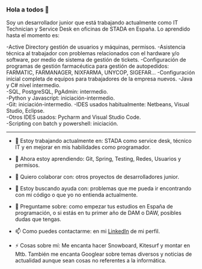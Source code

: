 ### Hola a todos 👋

Soy un desarrollador junior que está trabajando actualmente como IT Technician y Service Desk en oficinas de STADA en España. Lo aprendido hasta el momento es:  

-Active Directory gestión de usuarios y máquinas, permisos.
-Asistencia técnica al trabajador con problemas relacionados con el hardware y/o software, por medio de sistema de gestión de tickets.
-Configuración de programas de gestión farmacéutica para gestión de autopedidos: FARMATIC, FARMANAGER, NIXFARMA, UNYCOP, SIGEFAR...
-Configuración inicial completa de equipos para trabajadores de la empresa nuevos.
-Java y C# nivel intermedio.  
-SQL, PostgreSQL, PgAdmin: intermedio.  
-Python y Javascript: iniciación-intermedio.  
-Git: iniciación-intermedio. 
-IDES usados habitualmente: Netbeans, Visual Studio, Eclipse.  
-Otros IDES usados: Pycharm and Visual Studio Code.  
-Scripting con batch y powershell: iniciación.  

---

- 🔭 Estoy trabajando actualmente en: STADA como service desk, técnico IT y en mejorar en mis habilidades como programador.
  
- 🌱 Ahora estoy aprendiendo: Git, Spring, Testing, Redes, Usuarios y permisos.
  
- 👯 Quiero colaborar con: otros proyectos de desarrolladores junior.
  
- 🤔 Estoy buscando ayuda con: problemas que me pueda ir encontrando con mi código o que yo no entienda actualmente.
  
- 💬 Preguntame sobre: como empezar tus estudios en España de programación, o si estás en tu primer año de DAM o DAW, posibles dudas que tengas.
  
- 📫 Como puedes contactarme: en mi [LinkedIn](https://www.linkedin.com/in/antoniocompany/ "Ir a mi perfil") de mi perfil.
  
- ⚡ Cosas sobre mí: Me encanta hacer Snowboard, Kitesurf y montar en Mtb. También me encanta Googlear sobre temas diversos y noticias de actualidad aunque sean cosas no referentes a la informática.
